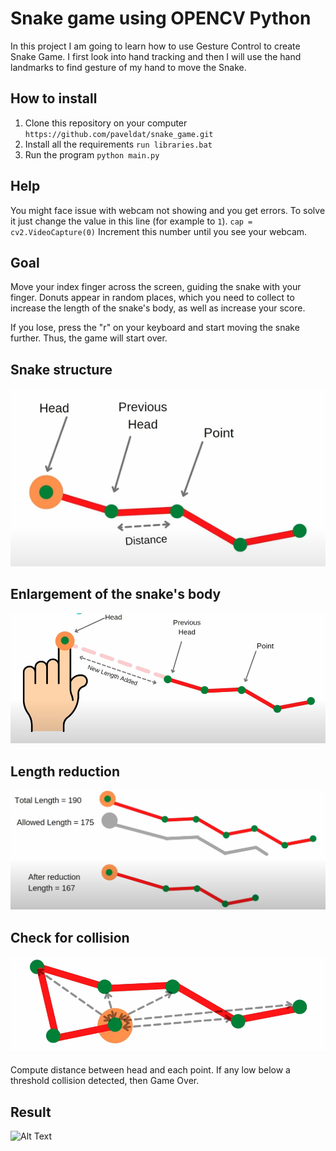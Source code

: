 # Snake game using OPENCV Python
In this project I am going to learn how to use Gesture Control to create Snake Game. 
I first look into hand tracking and then I will use the hand landmarks to find gesture of my hand to move the Snake.

## How to install
1. Clone this repository on your computer
`https://github.com/paveldat/snake_game.git`
2. Install all the requirements
`run libraries.bat`
3. Run the program
`python main.py`

## Help
You might face issue with webcam not showing and you get errors.
To solve it just change the value in this line (for example to `1`).
`cap = cv2.VideoCapture(0)`
Increment this number until you see your webcam.

## Goal
Move your index finger across the screen, guiding the snake with your finger.
Donuts appear in random places, which you need to collect to increase the length of the snake's body, as well as increase your score.

If you lose, press the "r" on your keyboard and start moving the snake further. Thus, the game will start over.

## Snake structure

<img src="https://github.com/paveldat/snake_game/blob/main/img/snake.png">

## Enlargement of the snake's body

<img src="https://github.com/paveldat/snake_game/blob/main/img/new_length.png">

## Length reduction

<img src="https://github.com/paveldat/snake_game/blob/main/img/length_reduction.png">

## Check for collision

<img src="https://github.com/paveldat/snake_game/blob/main/img/collision.png">

Compute distance between head and each point.
If any low below a threshold collision detected, then Game Over.

## Result
![Alt Text](https://github.com/paveldat/snake_game/blob/main/img/result.gif)
